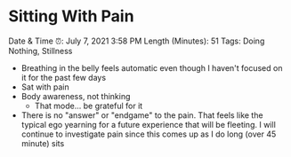 # Sitting With Pain

Date & Time ⏰: July 7, 2021 3:58 PM
Length (Minutes): 51
Tags: Doing Nothing, Stillness

- Breathing in the belly feels automatic even though I haven't focused on it for the past few days
- Sat with pain
- Body awareness, not thinking
    - That mode... be grateful for it
- There is no "answer" or "endgame" to the pain. That feels like the typical ego yearning for a future experience that will be fleeting. I will continue to investigate pain since this comes up as I do long (over 45 minute) sits